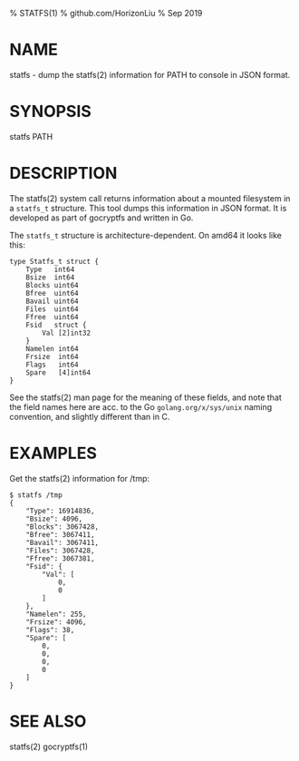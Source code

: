 % STATFS(1)
% github.com/HorizonLiu
% Sep 2019

NAME
====

statfs - dump the statfs(2) information for PATH to console in JSON format.

SYNOPSIS
========

statfs PATH

DESCRIPTION
===========

The statfs(2) system call returns information about a mounted filesystem
in a `statfs_t` structure. This tool dumps this information in JSON format.
It is developed as part of gocryptfs and written in Go.

The `statfs_t` structure is architecture-dependent. On amd64 it looks like this:

```
type Statfs_t struct {
	Type   int64
	Bsize  int64
	Blocks uint64
	Bfree  uint64
	Bavail uint64
	Files  uint64
	Ffree  uint64
	Fsid   struct {
		Val [2]int32
	}
	Namelen int64
	Frsize  int64
	Flags   int64
	Spare   [4]int64
}
```

See the statfs(2) man page for the meaning of these fields, and note
that the field names here are acc. to the Go `golang.org/x/sys/unix`
naming convention, and slightly different than in C.

EXAMPLES
========

Get the statfs(2) information for /tmp:

```
$ statfs /tmp
{
	"Type": 16914836,
	"Bsize": 4096,
	"Blocks": 3067428,
	"Bfree": 3067411,
	"Bavail": 3067411,
	"Files": 3067428,
	"Ffree": 3067381,
	"Fsid": {
		"Val": [
			0,
			0
		]
	},
	"Namelen": 255,
	"Frsize": 4096,
	"Flags": 38,
	"Spare": [
		0,
		0,
		0,
		0
	]
}
```

SEE ALSO
========
statfs(2) gocryptfs(1)
